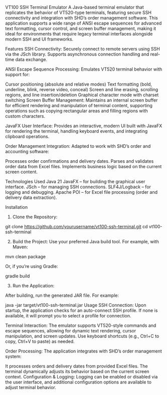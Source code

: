 VT100 SSH Terminal Emulator
A Java-based terminal emulator that replicates the behavior of VT520-type terminals, featuring secure SSH connectivity and integration with SHD’s order management software. This application supports a wide range of ANSI escape sequences for advanced text formatting, cursor control, and screen buffer management, making it ideal for environments that require legacy terminal interfaces alongside modern SSH and UI frameworks.

Features
SSH Connectivity:
Securely connect to remote servers using SSH via the JSch library. Supports asynchronous connection handling and real-time data exchange.

ANSI Escape Sequence Processing:
Emulates VT520 terminal behavior with support for:

Cursor positioning (absolute and relative modes)
Text formatting (bold, underline, blink, reverse video, conceal)
Screen and line erasing, scrolling regions, and line insertion/deletion
Graphical character mode with charset switching
Screen Buffer Management:
Maintains an internal screen buffer for efficient rendering and manipulation of terminal content, supporting operations such as copying rectangular areas and filling regions with custom characters.

JavaFX User Interface:
Provides an interactive, modern UI built with JavaFX for rendering the terminal, handling keyboard events, and integrating clipboard operations.

Order Management Integration:
Adapted to work with SHD’s order and accounting software:

Processes order confirmations and delivery dates.
Parses and validates order data from Excel files.
Implements business logic based on the current screen content.

Technologies Used
Java 21
JavaFX – for building the graphical user interface.
JSch – for managing SSH connections.
SLF4J/Logback – for logging and debugging.
Apache POI – for Excel file processing (order and delivery data extraction).


Installation
1. Clone the Repository:


git clone https://github.com/yourusername/vt100-ssh-terminal.git
cd vt100-ssh-terminal

2. Build the Project:
Use your preferred Java build tool. For example, with Maven:

mvn clean package

Or, if you’re using Gradle:

gradle build

3. Run the Application:

After building, run the generated JAR file. For example:

java -jar target/vt100-ssh-terminal.jar
Usage
SSH Connection:
Upon startup, the application checks for an auto-connect SSH profile. If none is available, it will prompt you to select a profile for connection.

Terminal Interaction:
The emulator supports VT520-style commands and escape sequences, allowing for dynamic text rendering, cursor manipulation, and screen updates. Use keyboard shortcuts (e.g., Ctrl+C to copy, Ctrl+V to paste) as needed.

Order Processing:
The application integrates with SHD’s order management system:

It processes orders and delivery dates from provided Excel files.
The terminal dynamically adjusts its behavior based on the current screen context.
Configuration & Logging:
Logging can be enabled or disabled via the user interface, and additional configuration options are available to adjust terminal behavior.

